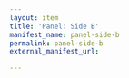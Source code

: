 ```yaml
---
layout: item
title: 'Panel: Side B'
manifest_name: panel-side-b
permalink: panel-side-b
external_manifest_url: 

---
```

<!-- Add an essay or interpretive material below this line,
using HTML or markdown.  Do not modify this file above this line -->

